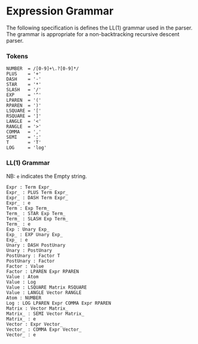 Expression Grammar
==================

The following specification is defines the LL(1) grammar used in the parser. The
grammar is appropriate for a non-backtracking recursive descent parser.

### Tokens

    NUMBER  = /[0-9]+\.?[0-9]*/
    PLUS    = '+'
    DASH    = '-'
    STAR    = '*'
    SLASH   = '/'
    EXP     = '^'
    LPAREN  = '('
    RPAREN  = ')'
    LSQUARE = '['
    RSQUARE = ']'
    LANGLE  = '<'
    RANGLE  = '>'
    COMMA   = ','
    SEMI    = ';'
    T       = 'T'
    LOG     = 'log'

### LL(1) Grammar

NB: `e` indicates the Empty string.

    Expr : Term Expr_
    Expr_ : PLUS Term Expr_
    Expr_ : DASH Term Expr_
    Expr_ : e
    Term : Exp Term_
    Term_ : STAR Exp Term_
    Term_ : SLASH Exp Term_
    Term_ : e
    Exp : Unary Exp_
    Exp_ : EXP Unary Exp_
    Exp_ : e
    Unary : DASH PostUnary
    Unary : PostUnary
    PostUnary : Factor T
    PostUnary : Factor
    Factor : Value
    Factor : LPAREN Expr RPAREN
    Value : Atom
    Value : Log
    Value : LSQUARE Matrix RSQUARE
    Value : LANGLE Vector RANGLE
    Atom : NUMBER
    Log : LOG LPAREN Expr COMMA Expr RPAREN
    Matrix : Vector Matrix_
    Matrix_ : SEMI Vector Matrix_
    Matrix_ : e
    Vector : Expr Vector_
    Vector_ : COMMA Expr Vector_
    Vector_ : e
